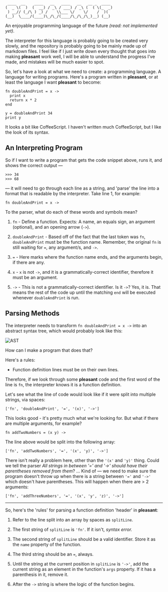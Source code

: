 ```
 ____  __    ____   __   ____   __   __ _  ____
(  _ \(  )  (  __) / _\ / ___) / _\ (  ( \(_  _)
 ) __// (_/\ ) _) /    \\___ \/    \/    /  )(
(__)  \____/(____)\_/\_/(____/\_/\_/\_)__) (__)
```

An enjoyable programming language of the future *(read: not implemented yet)*.

The interpreter for this language is probably going to be created very slowly,
and the repository is probably going to be mainly made up of markdown files. I
feel like if I just write down every thought that goes into making **pleasant**
work well, I will be able to understand the progress I've made, and mistakes
will be much easier to spot.

So, let's have a look at what we need to create: a programming language. A
language for writing programs. Here's a program written in **pleasant**, or at
least the language I want **pleasant** to become:

```
fn doubleAndPrint = x ->
  print x
  return x * 2
end

y = doubleAndPrint 34
print y
```

It looks a bit like CoffeeScript. I haven't written much CoffeeScript, but I
like the look of its syntax.


## An Interpreting Program

So if I want to write a program that gets the code snippet above, runs it, and
shows the correct output &mdash;

```
>>> 34
>>> 68
```

&mdash; it will need to go through each line as a string, and 'parse' the line into
a format that is readable by the interpreter. Take line 1, for example:

`fn doubleAndPrint = x ->`

To the parser, what do each of these words and symbols mean?

1. `fn` - Define a function. Expects: A name, an equals sign, an argument
   (optional), and an opening arrow (`->`).

2. `doubleAndPrint` - Based off of the fact that the last token was `fn`,
   `doubleAndPrint` must be the function name. Remember, the original `fn` is
   still waiting for `=`, any argument/s, and `->`.

3. `=` - Here marks where the function name ends, and the arguments begin, if
   there are any.

4. `x` - `x` is not `->`, and it is a grammatically-correct identifier,
   therefore it must be an argument.

5. `->` - This is not a grammatically-correct identifier. Is it `->`? Yes, it
   is. That means the rest of the code up until the matching `end` will be
   executed whenever `doubleAndPrint` is run.


## Parsing Methods

The interpreter needs to transform `fn doubleAndPrint = x ->` into an abstract
syntax tree, which would probably look like this:

![AST](http://i.imgur.com/etX4T6P.jpg)

How can I make a program that does that?

Here's a rules:

- Function definition lines must be on their own lines.

Therefore, if we look through some **pleasant** code and the first word of the
line is `fn`, the interpreter knows it is a function definition.

Let's see what the line of code would look like if it were split into multiple
strings, via spaces:

`['fn', 'doubleAndPrint', '=', '(x)', '->']`

This looks good - it's pretty much what we're looking for. But what if there are
multiple arguments, for example?

`fn addTwoNumbers = (x y) ->`

The line above would be split into the following array:

`['fn', 'addTwoNumbers', '=', '(x', 'y)', '->']`

There isn't really a problem here, other than the `'(x'` and `'y)'` thing. Could
we tell the parser *All strings in between '=' and '->' should have their
parentheses removed from them*? ... Kind of &mdash; we need to make sure the
program doesn't throw up when there is a string between `'='` and `'->'` which
doesn't have parentheses. This will happen when there are > 2 arguments:

`['fn', 'addThreeNumbers', '=', '(x', 'y', 'z)', '->']`

-------------------------------------------------------------------------------

So, here's the 'rules' for parsing a function definition 'header' in **pleasant**:

1. Refer to the line split into an array by spaces as `splitLine`.

2. The first string of `splitLine` is `'fn'`. If it isn't, *syntax error.*

3. The second string of `splitLine` should be a valid identifier. Store it as
   the `name` property of the function.

4. The third string should be an `=`, always.

5. Until the string at the current position in `splitLine` is `'->'`, add the
   current string as an element in the function's `args` property. If it has a
   parenthesis in it, remove it.

6. After the `->` string is where the logic of the function begins.


